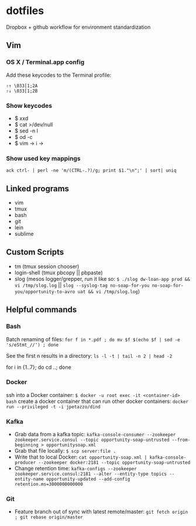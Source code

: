 # dotfiles

Dropbox + github workflow for environment standardization

## Vim
### OS X / Terminal.app config
Add these keycodes to the Terminal profile:

	⇧↑ \033[1;2A
	⇧↓ \033[1;2B

### Show keycodes

- $ xxd
- $ cat >/dev/null 
- $ sed -n l
- $ od -c
- $ vim -> i -> <C-v><key>

### Show used key mappings
`ack ctrl- | perl -ne 'm/(CTRL-.?)/g; print $1."\n";' | sort| uniq`

## Linked programs
- vim
- tmux
- bash
- git
- lein
- sublime

## Custom Scripts
- tm (tmux session chooser)
- login-shell (tmux pbcopy || pbpaste)
- slog (mesos logger/grepper, run it like so: `$ ./slog dw-loan-app prod && vi /tmp/slog.log` || `slog --syslog-tag no-soap-for-you no-soap-for-you/opportunity-to-avro uat && vi /tmp/slog.log`)


## Helpful commands
### Bash
Batch renaming of files: `for f in *.pdf ; do mv $f $(echo $f | sed -e 's/eStmt_//') ; done`

See the first n results in a directory: `ls -l -t | tail -n 2 | head -2`

for i in {1..7}; do cd ..; done

### Docker
ssh into a Docker container: `$ docker -u root exec -it <container-id> bash`
create a docker container that can run other docker containers: `docker run --privileged -t -i jpetazzo/dind`

### Kafka
- Grab data from a kafka topic: `kafka-console-consumer --zookeeper zookeeper.service.consul --topic opportunity-soap-untrusted --from-beginning > opportunitysoap.xml`
- Grab that file locally: `$ scp server:file .`
- Write that to local Docker: `cat opportunity-soap.xml | kafka-console-producer --zookeeper docker:2181 --topic opportunity-soap-untrusted`
- Change retention time: `kafka-configs --zookeeper zookeeper.service.consul:2181 --alter --entity-type topics --entity-name opportunity-updated --add-config retention.ms=3000000000000`

### Git
- Feature branch out of sync with latest remote/master: `git fetch origin ; git rebase origin/master`
